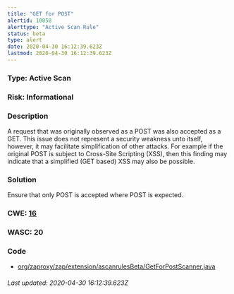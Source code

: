 ```yaml
---
title: "GET for POST"
alertid: 10058
alerttype: "Active Scan Rule"
status: beta
type: alert
date: 2020-04-30 16:12:39.623Z
lastmod: 2020-04-30 16:12:39.623Z
---
```

### Type: Active Scan

### Risk: Informational

### Description

A request that was originally observed as a POST was also accepted as a GET. This issue does not represent a security weakness unto itself, however, it may facilitate simplification of other attacks. For example if the original POST is subject to Cross-Site Scripting (XSS), then this finding may indicate that a simplified (GET based) XSS may also be possible.

### Solution

Ensure that only POST is accepted where POST is expected.

### CWE: [16](https://cwe.mitre.org/data/definitions/16.html)

### WASC:  20

### Code

 * [org/zaproxy/zap/extension/ascanrulesBeta/GetForPostScanner.java](https://github.com/zaproxy/zap-extensions/blob/master/addOns/ascanrulesBeta/src/main/java/org/zaproxy/zap/extension/ascanrulesBeta/GetForPostScanner.java)

###### Last updated: 2020-04-30 16:12:39.623Z
